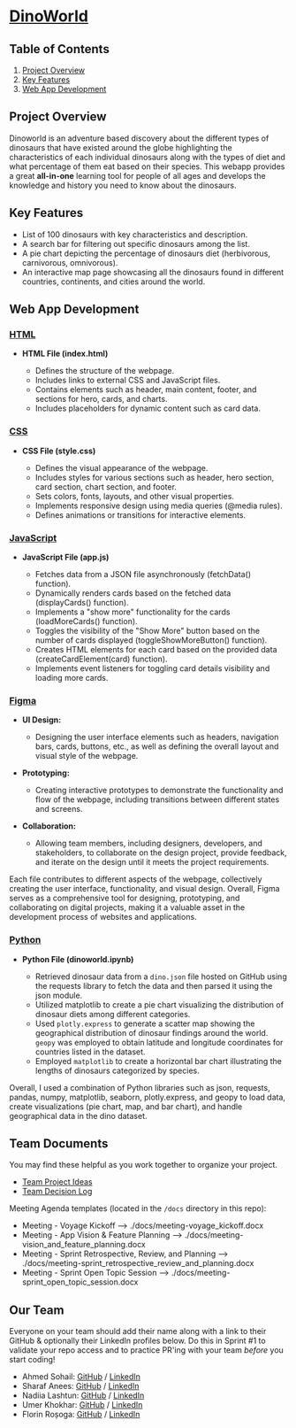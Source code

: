 # [**DinoWorld**](https://dino-worlds.netlify.app/)

## Table of Contents

1. [Project Overview](#project-overview)
2. [Key Features](#key-features)
3. [Web App Development](#web-app-development) 

## Project Overview 

Dinoworld is an adventure based discovery about the different types of dinosaurs that have existed around the globe highlighting the characteristics of each individual dinosaurs along with the types of diet and what percentage of them eat based on their species. This webapp provides a great **all-in-one** learning tool for people of all ages and develops the knowledge and history you need to know about the dinosaurs.

## Key Features

* List of 100 dinosaurs with key characteristics and description.
* A search bar for filtering out specific dinosaurs among the list.
* A pie chart depicting the percentage of dinosaurs diet (herbivorous, carnivorous, omnivorous).
* An interactive map page showcasing all the dinosaurs found in different countries, continents, and cities around the world.

## Web App Development

### [HTML](#html)

- **HTML File (index.html)**
  
  - Defines the structure of the webpage.
  - Includes links to external CSS and JavaScript files.
  - Contains elements such as header, main content, footer, and sections for hero, cards, and charts.
  - Includes placeholders for dynamic content such as card data.

### [CSS](#css)

- **CSS File (style.css)**
  
  - Defines the visual appearance of the webpage.
  - Includes styles for various sections such as header, hero section, card section, chart section, and footer.
  - Sets colors, fonts, layouts, and other visual properties.
  - Implements responsive design using media queries (@media rules).
  - Defines animations or transitions for interactive elements.

### [JavaScript](#javascript)

- **JavaScript File (app.js)**
  
  - Fetches data from a JSON file asynchronously (fetchData() function).
  - Dynamically renders cards based on the fetched data (displayCards() function).
  - Implements a "show more" functionality for the cards (loadMoreCards() function).
  - Toggles the visibility of the "Show More" button based on the number of cards displayed (toggleShowMoreButton() function).
  - Creates HTML elements for each card based on the provided data (createCardElement(card) function).
  - Implements event listeners for toggling card details visibility and loading more cards.

### [Figma](#figma)

- **UI Design:**
  
  - Designing the user interface elements such as headers, navigation bars, cards, buttons, etc., as well as defining the overall layout and visual style of the webpage.
- **Prototyping:**
  
  - Creating interactive prototypes to demonstrate the functionality and flow of the webpage, including transitions between different states and screens.
- **Collaboration:**
  
  - Allowing team members, including designers, developers, and stakeholders, to collaborate on the design project, provide feedback, and iterate on the design until it meets the project requirements.

Each file contributes to different aspects of the webpage, collectively creating the user interface, functionality, and visual design. Overall, Figma serves as a comprehensive tool for designing, prototyping, and collaborating on digital projects, making it a valuable asset in the development process of websites and applications.

### [Python](#python)

- **Python File (dinoworld.ipynb)**
  
  - Retrieved dinosaur data from a `dino.json` file hosted on GitHub using the requests library to fetch the data and then parsed it using the json module.
  - Utilized matplotlib to create a pie chart visualizing the distribution of dinosaur diets among different categories.
  - Used `plotly.express` to generate a scatter map showing the geographical distribution of dinosaur findings around the world. `geopy` was employed to obtain latitude and longitude coordinates for countries listed in the dataset.
  - Employed `matplotlib` to create a horizontal bar chart illustrating the lengths of dinosaurs categorized by species.
    
Overall, I used a combination of Python libraries such as json, requests, pandas, numpy, matplotlib, seaborn, plotly.express, and geopy to load data, create visualizations (pie chart, map, and bar chart), and handle geographical data in the dino dataset.


## Team Documents

You may find these helpful as you work together to organize your project.

- [Team Project Ideas](./docs/team_project_ideas.md)
- [Team Decision Log](./docs/team_decision_log.md)

Meeting Agenda templates (located in the `/docs` directory in this repo):

- Meeting - Voyage Kickoff --> ./docs/meeting-voyage_kickoff.docx
- Meeting - App Vision & Feature Planning --> ./docs/meeting-vision_and_feature_planning.docx
- Meeting - Sprint Retrospective, Review, and Planning --> ./docs/meeting-sprint_retrospective_review_and_planning.docx
- Meeting - Sprint Open Topic Session --> ./docs/meeting-sprint_open_topic_session.docx

## Our Team

Everyone on your team should add their name along with a link to their GitHub
& optionally their LinkedIn profiles below. Do this in Sprint #1 to validate
your repo access and to practice PR'ing with your team *before* you start
coding!

- Ahmed Sohail: [GitHub](https://github.com/Ahmed-Sohail2000) / [LinkedIn](https://www.linkedin.com/in/ahmed-sohail/)
- Sharaf Anees: [GitHub](https://github.com/sharafcs50) / [LinkedIn](https://www.linkedin.com/in/sharafrica/)
- Nadiia Lashtun: [GitHub](https://github.com/Nadiia-Lashtun) / [LinkedIn](https://www.linkedin.com/in/lashtun/)
- Umer Khokhar: [GitHub](https://github.com/Umer-Khokhar) / [LinkedIn](https://www.linkedin.com/in/umer-khokhar-642301284/)
- Florin Roșoga: [GitHub](https://github.com/florinrosoga/) / [LinkedIn](https://www.linkedin.com/in/florinrosoga/)
